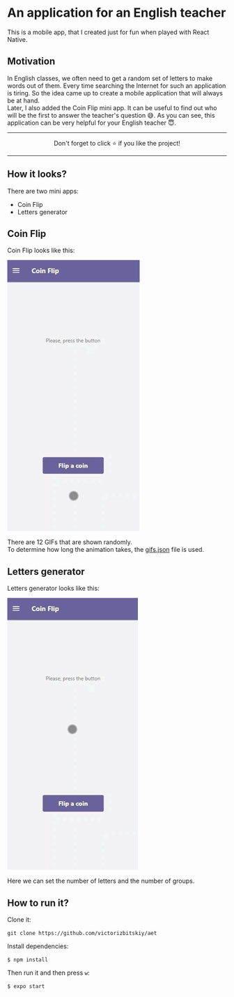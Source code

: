 # An application for an English teacher

This is a mobile app, that I created just for fun when played with React Native. 

## Motivation

In English classes, we often need to get a random set of letters to make words out of them. Every time searching the Internet for such an application is tiring. So the idea came up to create a mobile application that will always be at hand.  
Later, I also added the Coin Flip mini app. It can be useful to find out who will be the first to answer the teacher's question 😅.
As you can see, this application can be very helpful for your English teacher 😇.

---

<p align="center">Don't forget to click ⭐ if you like the project!<p>

---

## How it looks?

There are two mini apps:  
- Coin Flip
- Letters generator

## Coin Flip

Coin Flip looks like this:  

<img src="https://github.com/victorizbitskiy/aet/blob/main/docs/img/Coin%20flip.gif"/>  

There are 12 GIFs that are shown randomly.  
To determine how long the animation takes, the [gifs.json](https://github.com/victorizbitskiy/elgb/blob/main/src/modules/coinFlip/gifs/gifs.json) file is used.

## Letters generator

Letters generator looks like this:  

<img src="https://github.com/victorizbitskiy/aet/blob/main/docs/img/Letters%20generator.gif"/>  

Here we can set the number of letters and the number of groups.

## How to run it?

Clone it:
```
git clone https://github.com/victorizbitskiy/aet
```
Install dependencies:
```
$ npm install
```
Then run it and then press `w`:
```
$ expo start
```




